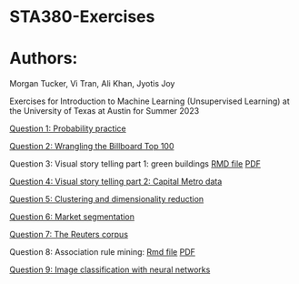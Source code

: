 # STA380-Exercises

# Authors:
Morgan Tucker, Vi Tran, Ali Khan, Jyotis Joy

Exercises for Introduction to Machine Learning (Unsupervised Learning) at the University of Texas at Austin for Summer 2023

[Question 1: Probability practice](https://github.com/morgansaccount/STA380-Exercises/blob/main/Probability_Question_1%20(1).pdf)

[Question 2: Wrangling the Billboard Top 100](https://github.com/morgansaccount/STA380-Exercises/blob/main/Wrangling%20The%20Billboard%20Top%20100.ipynb)

Question 3: Visual story telling part 1: green buildings
[RMD file](https://github.com/morgansaccount/STA380-Exercises/blob/main/Visual%20story%20telling%20part%201%20GreenBuildings.Rmd)
[PDF](https://github.com/morgansaccount/STA380-Exercises/blob/main/Visual%20story%20telling%20part%201%20GreenBuildings.pdf)

[Question 4: Visual story telling part 2: Capital Metro data](https://github.com/morgansaccount/STA380-Exercises/blob/main/Visual%20story%20telling%20part%202.ipynb)

[Question 5: Clustering and dimensionality reduction](url)

[Question 6: Market segmentation](https://github.com/morgansaccount/STA380-Exercises/blob/main/Market%20Segmentation.ipynb)

[Question 7: The Reuters corpus](url)

Question 8: Association rule mining:
[Rmd file](https://github.com/morgansaccount/STA380-Exercises/blob/main/Association%20Rule%20Mininng.Rmd)
[PDF](https://github.com/morgansaccount/STA380-Exercises/blob/main/Association-Rule-Mininng.pdf)

[Question 9: Image classification with neural networks](https://github.com/morgansaccount/STA380-Exercises/blob/main/Image%20Classification%20with%20Neural%20Networks%20(1).ipynb)
